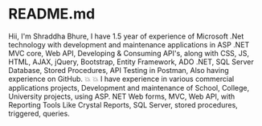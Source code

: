 # README.md
Hii, I'm Shraddha Bhure, I have 1.5 year of experience of Microsoft .Net technology with development and maintenance applications in ASP .NET MVC core, Web API, Developing & Consuming API's, along with CSS, JS, HTML, AJAX, jQuery, Bootstrap, Entity Framework, ADO .NET, SQL Server Database, Stored Procedures, API Testing in Postman, Also having experience on GitHub.
:boom:
:collision: I have experience in various commercial applications projects, Development and maintenance of School, College, University projects, using ASP. NET Web forms, MVC, Web API, with Reporting Tools Like Crystal Reports, SQL Server, stored procedures, triggered, queries.
